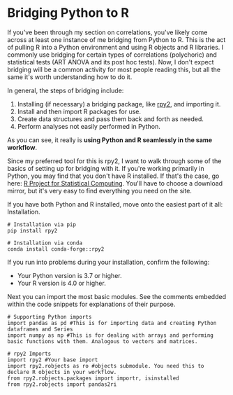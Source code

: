 # Bridging Python to R

If you've been through my section on correlations, you've likely come across at least one instance of me bridging from Python to R. This is the act of pulling R into a Python environment and using R objects and R libraries. I commonly use bridging for certain types of correlations (polychoric) and statistical tests (ART ANOVA and its post hoc tests). Now, I don't expect bridging will be a common activity for most people reading this, but all the same it's worth understanding how to do it. 

In general, the steps of bridging include:
1. Installing (if necessary) a bridging package, like [rpy2](https://rpy2.github.io/doc/v3.6.x/html/index.html), and importing it.
2. Install and then import R packages for use.
3. Create data structures and pass them back and forth as needed.
4. Perform analyses not easily performed in Python.

As you can see, it really is __using Python and R seamlessly in the same workflow__.

Since my preferred tool for this is rpy2, I want to walk through some of the basics of setting up for bridging with it. If you're working primarily in Python, you may find that you don't have R installed. If that's the case, go here: [R Project for Statistical Computing](https://www.r-project.org/). You'll have to choose a download mirror, but it's very easy to find everything you need on the site.

If you have both Python and R installed, move onto the easiest part of it all: Installation.

```
# Installation via pip
pip install rpy2

# Installation via conda
conda install conda-forge::rpy2
```
If you run into problems during your installation, confirm the following:
- Your Python version is 3.7 or higher.
- Your R version is 4.0 or higher.

Next you can import the most basic modules. See the comments embedded within the code snippets for explanations of their purpose.
```
# Supporting Python imports
import pandas as pd #This is for importing data and creating Python dataframes and Series
import numpy as np #This is for dealing with arrays and performing basic functions with them. Analogous to vectors and matrices.

# rpy2 Imports
import rpy2 #Your base import
import rpy2.robjects as ro #objects submodule. You need this to declare R objects in your workflow.
from rpy2.robjects.packages import importr, isinstalled
from rpy2.robjects import pandas2ri
```






